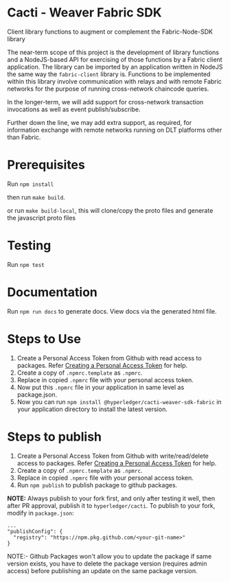 <!--
 Copyright IBM Corp. All Rights Reserved.

 SPDX-License-Identifier: CC-BY-4.0
 -->
# Cacti - Weaver Fabric SDK

Client library functions to augment or complement the Fabric-Node-SDK library

The near-term scope of this project is the development of library functions and a NodeJS-based API for exercising of those functions by a Fabric client application. The library can be imported by an application written in NodeJS the same way the `fabric-client` library is. Functions to be implemented within this library involve communication with relays and with remote Fabric networks for the purpose of running cross-network chaincode queries.

In the longer-term, we will add support for cross-network transaction invocations as well as event publish/subscribe.

Further down the line, we may add extra support, as required, for information exchange with remote networks running on DLT platforms other than Fabric.

# Prerequisites

Run `npm install`

then run `make build`.

or run `make build-local`, this will clone/copy the proto files and generate the javascript proto files

# Testing

Run `npm test`

# Documentation

Run `npm run docs` to generate docs. View docs via the generated html file. 

# Steps to Use
1) Create a Personal Access Token from Github with read access to packages. Refer [Creating a Personal Access Token](https://docs.github.com/en/github/authenticating-to-github/keeping-your-account-and-data-secure/creating-a-personal-access-token) for help.
2) Create a copy of `.npmrc.template` as `.npmrc`.
3) Replace <personal-access-token> in copied `.npmrc` file with your personal access token.
4) Now put this `.npmrc` file in your application in same level as package.json.
5) Now you can run `npm install @hyperledger/cacti-weaver-sdk-fabric` in your application directory to install the latest version.

# Steps to publish
1) Create a Personal Access Token from Github with write/read/delete access to packages. Refer [Creating a Personal Access Token](https://docs.github.com/en/github/authenticating-to-github/keeping-your-account-and-data-secure/creating-a-personal-access-token) for help.
2) Create a copy of `.npmrc.template` as `.npmrc`.
3) Replace <personal-access-token> in copied `.npmrc` file with your personal access token.
4) Run `npm publish` to publish package to github packages.

**NOTE:** Always publish to your fork first, and only after testing it well, then 
after PR approval, publish it to `hyperledger/cacti`.
To publish to your fork, modify in `package.json`:
```
...
"publishConfig": {
  "registry": "https://npm.pkg.github.com/<your-git-name>"
}
```

NOTE:- Github Packages won't allow you to update the package if same version exists,
you have to delete the package version (requires admin access) before publishing an update on the same package version.

